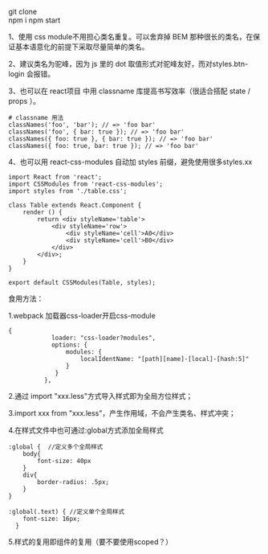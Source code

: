 git clone  
npm i
npm start

1、使用 css module不用担心类名重复。可以舍弃掉 BEM 那种很长的类名，在保证基本语意化的前提下采取尽量简单的类名。

2、建议类名为驼峰，因为 js 里的 dot 取值形式对驼峰友好，而对styles.btn-login 会报错。

3、也可以在 react项目 中用 classname 库提高书写效率（很适合搭配 state / props ）。

```
# classname 用法
classNames('foo', 'bar'); // => 'foo bar'
classNames('foo', { bar: true }); // => 'foo bar'
classNames({ foo: true }, { bar: true }); // => 'foo bar'
classNames({ foo: true, bar: true }); // => 'foo bar'
```
4、也可以用 react-css-modules 自动加 styles 前缀，避免使用很多styles.xx

```
import React from 'react';
import CSSModules from 'react-css-modules';
import styles from './table.css';

class Table extends React.Component {
    render () {
        return <div styleName='table'>
            <div styleName='row'>
                <div styleName='cell'>A0</div>
                <div styleName='cell'>B0</div>
            </div>
        </div>;
    }
}

export default CSSModules(Table, styles);
```

食用方法：

1.webpack 加载器css-loader开启css-module

```
{
            loader: "css-loader?modules",
            options: {
                modules: {
                    localIdentName: "[path][name]-[local]-[hash:5]"
                }
             }
          },
```

2.通过 import "xxx.less"方式导入样式即为全局方位样式；

3.import xxx from "xxx.less"，产生作用域，不会产生类名、样式冲突；

4.在样式文件中也可通过:global方式添加全局样式

```
:global {  //定义多个全局样式
    body{
        font-size: 40px
    }
    div{
        border-radius: .5px;
    }
}

:global(.text) { //定义单个全局样式
    font-size: 16px;
  }
```

5.样式的复用即组件的复用（要不要使用scoped？）
